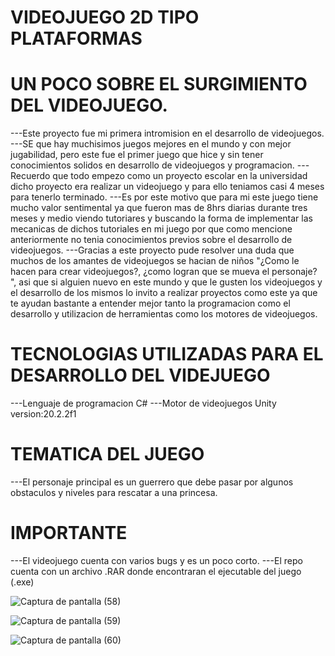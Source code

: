 # VIDEOJUEGO 2D TIPO PLATAFORMAS
# UN POCO SOBRE EL SURGIMIENTO DEL VIDEOJUEGO.
---Este proyecto fue mi primera intromision en el desarrollo de videojuegos.
---SE que hay muchisimos juegos mejores en el mundo y con mejor jugabilidad, pero este fue el primer juego que hice y sin tener conocimientos solidos en desarrollo de videojuegos y programacion.
---Recuerdo que todo empezo como un proyecto escolar en la universidad dicho proyecto era realizar un videojuego y para ello teniamos casi 4 meses para tenerlo terminado.
---Es por este motivo que para mi este juego tiene mucho valor sentimental ya que fueron mas de 8hrs diarias durante tres meses y medio viendo tutoriares y buscando la forma de implementar las mecanicas de dichos tutoriales en mi juego por que como mencione anteriormente no tenia conocimientos previos sobre el desarrollo de videojuegos.
---Gracias a este proyecto pude resolver una duda que muchos de los amantes de videojuegos se hacian de niños "¿Como le hacen para crear videojuegos?, ¿como logran que se mueva el personaje? ", asi que si alguien nuevo en este mundo y que le gusten los videojuegos y el desarrollo de los mismos lo invito a realizar proyectos como este ya que te ayudan bastante a entender mejor tanto la programacion como el desarrollo y utilizacion de herramientas como los motores de videojuegos.
# TECNOLOGIAS UTILIZADAS PARA EL DESARROLLO DEL VIDEJUEGO
---Lenguaje de programacion C#
---Motor de videojuegos Unity version:20.2.2f1
# TEMATICA DEL JUEGO
---El personaje principal es un guerrero que debe pasar por algunos obstaculos y niveles para rescatar a una princesa.

# IMPORTANTE
---El videojuego cuenta con varios bugs y es un poco corto.
---El repo cuenta con un archivo .RAR donde encontraran el ejecutable del juego (.exe)

![Captura de pantalla (58)](https://user-images.githubusercontent.com/99376135/207999006-abb487b1-c7e0-4b8d-ab76-261da3e8f6ee.png)


![Captura de pantalla (59)](https://user-images.githubusercontent.com/99376135/207999104-de1b922b-2f96-4a6d-bd09-5fb479d4ba9d.png)

![Captura de pantalla (60)](https://user-images.githubusercontent.com/99376135/207999164-a38c8b4c-16b5-42ca-925c-77f9fc7e0a4a.png)
